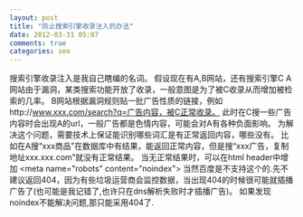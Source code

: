 ```yaml
---
layout: post
title: "防止搜索引擎收录注入的办法"
date: 2012-03-31 05:07
comments: true
categories: seo
---
```


搜索引擎收录注入是我自己瞎编的名词。
假设现在有A,B网站，还有搜索引擎C
A网站由于漏洞，某类搜索功能开放了收录，一般意图是为了被C收录从而增加被检索的几率。
B网站根据漏洞规则贴一批广告性质的链接，例如http://www.xxx.com/search?q=广告内容，被C正常收录。
此时在C搜一些广告内容时会出现A的url，一般广告都是色情内容，可能会对A有各种负面影响。
为解决这个问题，需要技术上保证能识别哪些词汇是有正常返回内容，哪些没有。
比如在A搜“xxx商品”在数据库中有结果，能返回正常内容，但是搜“xxx广告，复制地址xxx.xxx.com”就没有正常结果。
当无正常结果时，可以在html header中增加 &lt;meta name="robots" content="noindex"&gt;
当然百度是不支持这个的.先不建议返回404，因为有些垃圾运营商会监控数据，当出现404的时候很可能就插播广告了(也可能是我记错了,也许只在dns解析失败时才插播广告)。
如果发现noindex不能解决问题,那只能采用404了.
